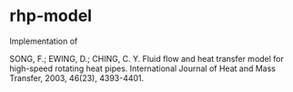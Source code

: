 # rhp-model
Implementation of

SONG, F.; EWING, D.; CHING, C. Y. 
Fluid flow and heat transfer model for high-speed rotating heat pipes. 
International Journal of Heat and Mass Transfer, 2003, 46(23), 4393-4401.
